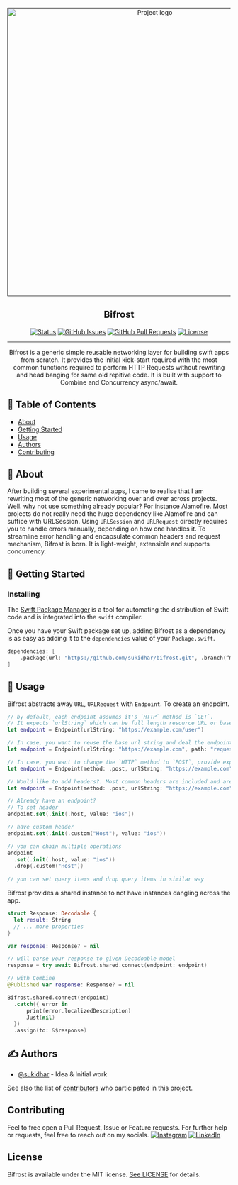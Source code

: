 <p align="center">
  <a href="" rel="noopener">
 <img width=650px src="/images/bifrost-logo.png" alt="Project logo"></a>
</p>

<h2 align="center">Bifrost</h2>

<div align="center">

  [![Status](https://img.shields.io/badge/status-active-success.svg)]() 
  [![GitHub Issues](https://img.shields.io/github/issues/sukidhar/bifrost.svg)](https://github.com/sukidhar/bifrost/issues)
  [![GitHub Pull Requests](https://img.shields.io/github/issues/sukidhar/bifrost.svg)](https://github.com/sukidhar/bifrost/pulls)
  [![License](https://img.shields.io/badge/license-MIT-blue.svg)](/LICENSE)

</div>

---

<p align="center">
  Bifrost is a generic simple reusable networking layer for building swift apps from scratch. It provides the initial kick-start required with the most common functions required to perform HTTP Requests without rewriting and head banging for same old repitive code. It is built with support to Combine and Concurrency async/await.
</p>

## 📝 Table of Contents
- [About](#about)
- [Getting Started](#getting_started)
- [Usage](#usage)
- [Authors](#authors)
- [Contributing](#contributing)

## 🧐 About <a name = "about"></a>
After building several experimental apps, I came to realise that I am rewriting most of the generic networking over and over across projects. Well. why not use something already popular? For instance Alamofire. Most projects do not really need the huge dependency like Alamofire and can suffice with URLSession. Using `URLSession` and `URLRequest` directly requires you to handle errors manually, depending on how one handles it. To streamline error handling and encapsulate common headers and request mechanism, Bifrost is born. It is light-weight, extensible and supports concurrency.

## 🏁 Getting Started <a name = "getting_started"></a>
### Installing

The [Swift Package Manager](https://swift.org/package-manager/) is a tool for automating the distribution of Swift code and is integrated into the `swift` compiler. 

Once you have your Swift package set up, adding Bifrost as a dependency is as easy as adding it to the `dependencies` value of your `Package.swift`.

```swift
dependencies: [
    .package(url: "https://github.com/sukidhar/bifrost.git", .branch(“main”))
]
```

## 🎈 Usage <a name="usage"></a>

Bifrost abstracts away `URL`, `URLRequest` with `Endpoint`. To create an endpoint.

```swift
// by default, each endpoint assumes it's `HTTP` method is `GET`. 
// It expects `urlString` which can be full length resource URL or base URL.
let endpoint = Endpoint(urlString: "https://example.com/user")

// In case, you want to reuse the base url string and deal the endpoints with `path`.
let endpoint = Endpoint(urlString: "https://example.com", path: "request-route")

// In case, you want to change the `HTTP` method to `POST`, provide explicit init attribute.
let endpoint = Endpoint(method: .post, urlString: "https://example.com", path: "request-route")

// Would like to add headers?. Most common headers are included and are available as `Enum`.
let endpoint = Endpoint(method: .post, urlString: "https://example.com", path: "request-route", headers: [[.init(.accept, value: "application/json, text/plain, */*")])

// Already have an endpoint?
// To set header
endpoint.set(.init(.host, value: "ios"))

// have custom header
endpoint.set(.init(.custom("Host"), value: "ios"))

// you can chain multiple operations
endpoint
  .set(.init(.host, value: "ios"))
  .drop(.custom("Host"))
  
// you can set query items and drop query items in similar way
```

Bifrost provides a shared instance to not have instances dangling across the app. 

```swift
struct Response: Decodable {
  let result: String
  // ... more properties
}

var response: Response? = nil

// will parse your response to given Decodoable model
response = try await Bifrost.shared.connect(endpoint: endpoint)

// with Combine
@Published var response: Response? = nil

Bifrost.shared.connect(endpoint)
  .catch({ error in
      print(error.localizedDescription)
      Just(nil)
  })
  .assign(to: &$response)
```


## ✍️ Authors <a name = "authors"></a>
- [@sukidhar](https://github.com/sukidhar) - Idea & Initial work

See also the list of [contributors](https://github.com/sukidhar/bifrost/contributors) who participated in this project.

## Contributing 

Feel to free open a Pull Request, Issue or Feature requests. For further help or requests, feel free to reach out on my socials. [![Instagram](https://img.shields.io/badge/Instagram-%23E4405F.svg?logo=Instagram&logoColor=white)](https://instagram.com/sukidhar) [![LinkedIn](https://img.shields.io/badge/LinkedIn-%230077B5.svg?logo=linkedin&logoColor=white)](https://linkedin.com/in/sukidhar) 

## License

Bifrost is available under the MIT license. [See LICENSE](https://github.com/sukidhar/bifrost/blob/master/LICENSE) for details.

